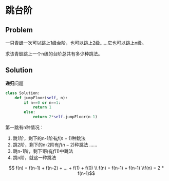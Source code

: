 # 跳台阶

## Problem

一只青蛙一次可以跳上1级台阶，也可以跳上2级……它也可以跳上n级。

求该青蛙跳上一个n级的台阶总共有多少种跳法。

## Solution

**递归**问题

```python
class Solution:
    def jumpFloor(self, n):
        if n==0 or n==1:
            return 1
        else:
            return 2*self.jumpFloor(n-1)
```

第一跳有n种情况：
1. 跳1阶，剩下的n-1阶有$f(n-1)$种跳法
2. 跳2阶，剩下的n-2阶有$f(n-2)$种跳法
   ……
3. 跳n-1阶，剩下1阶有$f(1)$中跳法
4. 跳n阶，就这一种跳法

$$ f(n) = f(n-1) + f(n-2) + … + f(1) + f(0) \\ f(n) = f(n-1) + f(n-1) \\f(n) = 2 * f(n-1)$$

